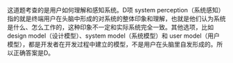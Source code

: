 这道题考查的是用户如何理解和感知系统。D项 system perception（系统感知）指的就是终端用户在头脑中形成的对系统的整体印象和理解，也就是他们认为系统是什么、怎么工作的，这种印象不一定和实际系统完全一致。其他选项，比如 design model（设计模型）、system model（系统模型）和 user model（用户模型），都是开发者在开发过程中建立的模型，不是用户在头脑里自发形成的。所以正确答案是D。